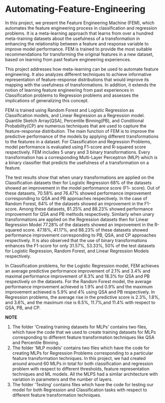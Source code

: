 # Automating-Feature-Engineering
In this project, we present the Feature Engineering Machine (FEM), which automates the feature engineering process in classification and regression problems. It is a meta-learning approach that learns from over a hundred meta-training datasets about the usefulness of a transformation
in enhancing the relationship between a feature and response variable to improve model performance. FEM is trained to provide the most suitable recommendations
for transforming the original features in a new dataset, based on learning from past feature engineering experiences.

This project addresses how meta-learning can be used to automate feature engineering. It also analyzes different techniques to achieve informative representation of feature-response distributions that would improve its mapping with the usefulness of transformations. In addition, it extends the notion of learning feature engineering from past experiences in Classification problems to Regression problems and assesses the implications of generalizing this concept.


FEM is trained using Random Forest and Logistic Regression as Classification models, and Linear Regression as a Regression model. Quantile Sketch Array(QSA), Percentile Binning(PB), and Conditional Probability(CP) are numerous techniques that are used to capture the feature-response distribution. The main function of FEM is to improve the predictive performance of the models by applying different transformations to the features in a dataset. For Classification and Regression Problems, model performance is evaluated using F1-score and R-squared score respectively. FEM includes 5 unary and 3 binary transformations. Every transformation has a corresponding Multi-Layer Perceptron (MLP) which is a binary classifier that predicts the usefulness of a transformation on a feature.


The test results show that when unary transformations are applied
on the Classification datasets then for Logistic Regression 68% of the
datasets showed an improvement in the model performance score (F1-
score). Out of these datasets, 70.58% and 76.47% showed performance
improvement corresponding to QSA and PB approaches respectively. In
the case of Random Forest, 64% of the datasets showed an improvement in the F1-score. Among these datasets, 81.25% and 88.23% showed
performance improvement for QSA and PB methods respectively. Similarly when unary transformations are applied on the Regression datasets
then for Linear Regression Model 77.28% of the datasets showed an improvement in the R-squared score. 47.18%, 41.17%, and 88.23% of these
datasets showed performance improvement corresponding to PB, QSA,
and CP approaches respectively. It is also observed that the use of binary
transformations enhances the F1-score for only 31.57%, 53.33%, 50% of
the test datasets for Logistic Regression, Random Forest, and Linear
Regression Models respectively.


In Classification problems, for the Logistic Regression model, FEM
achieves an average predictive performance improvement of 2.1% and
3.4% and maximal performance improvement of 8.3% and 18.3% for QSA
and PB respectively on the datasets. For the Random Forest model, the
average performance improvement achieved is 1.9% and 0.9% and the
maximum improvement achieved is 5.9% and 4% using QSA and PB
respectively. In Regression problems, the average rise in the predictive
score is 2.3%, 1.8%, and 3.6%, and the maximum rise is 6.5%, 11.7%,and 11.4% with respect to QSA, PB, and CP.

**NOTE**
1. The folder 'Creating training datasets for MLPs' contains two files, which have the code that we used to create training datasets for MLPs corresponding to different feature transformation techniques like QSA and Percentile Binning.
2. The folder 'MLP models' contains two files which have the code for creating MLPs for Regression Problems corresponding to a particular feature transformation techniques. In this project, we had created around around 60 MLPs in total for both classification and regression problem with respect to different thresholds, feature representation techniques and ML models. All the MLPS had a similar architecture with variation in parameters and the number of layers.
3. The folder 'Testing' contains files which have the code for testing our model for both Regression and Classification tasks with respect to different feature transformation techniques.
